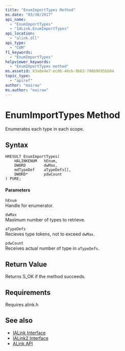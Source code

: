 ```yaml
---
title: "EnumImportTypes Method"
ms.date: "03/30/2017"
api_name: 
  - "EnumImportTypes"
  - "IALink.EnumImportTypes"
api_location: 
  - "alink.dll"
api_type: 
  - "COM"
f1_keywords: 
  - "EnumImportTypes"
helpviewer_keywords: 
  - "EnumImportTypes method"
ms.assetid: 83a0e4e7-ec06-40cb-9b63-700b9695bb04
topic_type: 
  - "apiref"
author: "mairaw"
ms.author: "mairaw"
---
```

# EnumImportTypes Method
Enumerates each type in each scope.  
  
## Syntax  
  
```  
HRESULT EnumImportTypes(  
    HALINKENUM   hEnum,  
    DWORD        dwMax,  
    mdTypeDef    aTypeDefs[],  
    DWORD*       pdwCount  
) PURE;  
```  
  
#### Parameters  
 `hEnum`  
 Handle for enumerator.  
  
 `dwMax`  
 Maximum number of types to retrieve.  
  
 `aTypeDefs`  
 Recieves type tokens, not to exceed `dwMax`.  
  
 `pdwCount`  
 Receives actual number of type in `aTypeDefs`.  
  
## Return Value  
 Returns S_OK if the method succeeds.  
  
## Requirements  
 Requires alink.h  
  
## See also
- [IALink Interface](../../../../docs/framework/unmanaged-api/alink/ialink-interface.md)
- [IALink2 Interface](../../../../docs/framework/unmanaged-api/alink/ialink2-interface.md)
- [ALink API](../../../../docs/framework/unmanaged-api/alink/index.md)
